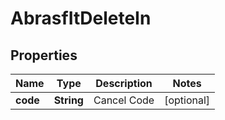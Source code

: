 
# AbrasfItDeleteIn

## Properties
Name | Type | Description | Notes
------------ | ------------- | ------------- | -------------
**code** | **String** | Cancel Code |  [optional]



